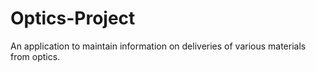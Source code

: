 # Optics-Project

An application to maintain information on deliveries of various materials from optics.
